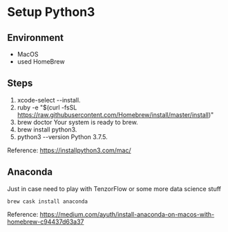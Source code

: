 # Setup Python3

## Environment

- MacOS
- used HomeBrew

## Steps

1. xcode-select --install.
1. ruby -e "$(curl -fsSL https://raw.githubusercontent.com/Homebrew/install/master/install)"
1. brew doctor Your system is ready to brew.
1. brew install python3.
1. python3 --version Python 3.7.5.

Reference:
<https://installpython3.com/mac/>

## Anaconda

Just in case need to play with TenzorFlow or some more data science stuff

`brew cask install anaconda`

Reference:
<https://medium.com/ayuth/install-anaconda-on-macos-with-homebrew-c94437d63a37>
